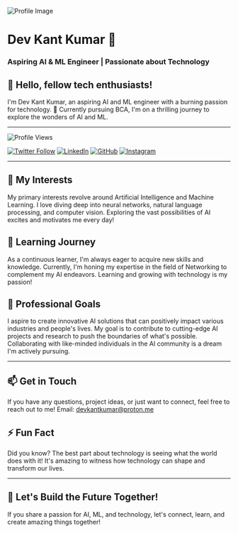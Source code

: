 ![Profile Image](https://github.com/dev-kant-kumar/dev-kant-kumar/assets/101362859/38b99a96-46bb-4551-a048-983c61fb53cf)

# Dev Kant Kumar 🚀
### Aspiring AI & ML Engineer | Passionate about Technology

## 👋 Hello, fellow tech enthusiasts!
I'm Dev Kant Kumar, an aspiring AI and ML engineer with a burning passion for technology. 🌟 Currently pursuing BCA, I'm on a thrilling journey to explore the wonders of AI and ML.

---

![Profile Views](https://komarev.com/ghpvc/?username=dev-kant-kumar&label=Profile%20views&color=0e75b6&style=flat)

[![Twitter Follow](https://img.shields.io/twitter/follow/dev_kant_kumar?logo=twitter&style=for-the-badge)](https://twitter.com/dev_kant_kumar)
[![LinkedIn](https://img.shields.io/badge/LinkedIn-Dev%20Kant%20Kumar-blue?style=for-the-badge&logo=linkedin)](https://www.linkedin.com/in/devkantkumar/)
[![GitHub](https://img.shields.io/badge/GitHub-dev--kant--kumar-black?style=for-the-badge&logo=github)](https://github.com/dev-kant-kumar)
[![Instagram](https://img.shields.io/badge/Instagram-dev_kant_kumar-pink?style=for-the-badge&logo=instagram)](https://www.instagram.com/devkantkumar.in/)

---

## 🔭 My Interests
My primary interests revolve around Artificial Intelligence and Machine Learning. I love diving deep into neural networks, natural language processing, and computer vision. Exploring the vast possibilities of AI excites and motivates me every day!

## 🌱 Learning Journey
As a continuous learner, I'm always eager to acquire new skills and knowledge. Currently, I'm honing my expertise in the field of Networking to complement my AI endeavors. Learning and growing with technology is my passion!

## 💼 Professional Goals
I aspire to create innovative AI solutions that can positively impact various industries and people's lives. My goal is to contribute to cutting-edge AI projects and research to push the boundaries of what's possible. Collaborating with like-minded individuals in the AI community is a dream I'm actively pursuing.

---

## 📫 Get in Touch
If you have any questions, project ideas, or just want to connect, feel free to reach out to me! Email: devkantkumar@proton.me

## ⚡ Fun Fact
Did you know? The best part about technology is seeing what the world does with it! It's amazing to witness how technology can shape and transform our lives.

---

## 🌟 Let's Build the Future Together!
If you share a passion for AI, ML, and technology, let's connect, learn, and create amazing things together!
